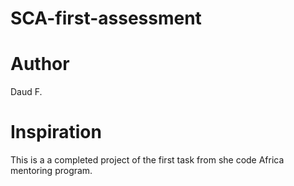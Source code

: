 # SCA-first-assessment

# Author
Daud F.

# Inspiration
This is a a completed project of the first task from she code Africa mentoring program.
